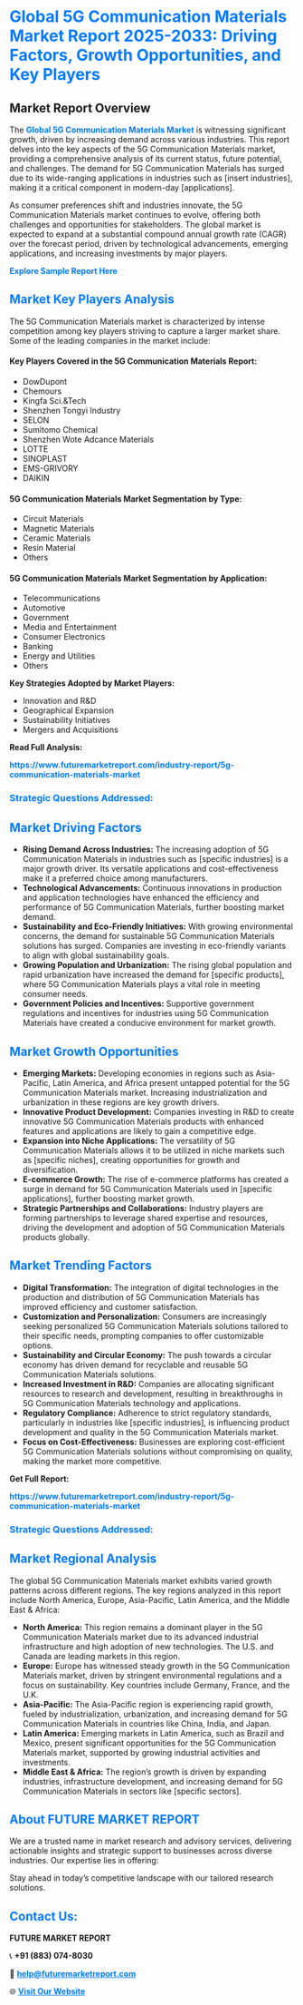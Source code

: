 <h1 style="color: #007BFF;">Global 5G Communication Materials Market Report 2025-2033: Driving Factors, Growth Opportunities, and Key Players</h1>

<section id="overview">
<h2>Market Report Overview</h2>
<p>The <a href="https://www.futuremarketreport.com/industry-report/5g-communication-materials-market" style="color: #007BFF; text-decoration: none;"><strong>Global 5G Communication Materials Market</strong></a> is witnessing significant growth, driven by increasing demand across various industries. This report delves into the key aspects of the 5G Communication Materials market, providing a comprehensive analysis of its current status, future potential, and challenges. The demand for 5G Communication Materials has surged due to its wide-ranging applications in industries such as [insert industries], making it a critical component in modern-day [applications].</p>
<p>As consumer preferences shift and industries innovate, the 5G Communication Materials market continues to evolve, offering both challenges and opportunities for stakeholders. The global market is expected to expand at a substantial compound annual growth rate (CAGR) over the forecast period, driven by technological advancements, emerging applications, and increasing investments by major players.</p>
</section>

<section id="overview">
<p><a href="https://www.futuremarketreport.com/request-sample/reportId=115324" style="color: #007BFF; text-decoration: none;"><strong>Explore Sample Report Here</strong></a></p>
</section>

<section id="key-players">
<h2 style="color: #007BFF;">Market Key Players Analysis</h2>
<p>The 5G Communication Materials market is characterized by intense competition among key players striving to capture a larger market share. Some of the leading companies in the market include:</p>
<h4>Key Players Covered in the 5G Communication Materials Report:</h4>
<ul><li>DowDupont</li><li>Chemours</li><li>Kingfa Sci.&amp;Tech</li><li>Shenzhen Tongyi Industry</li><li>SELON</li><li>Sumitomo Chemical</li><li>Shenzhen Wote Adcance Materials</li><li>LOTTE</li><li>SINOPLAST</li><li>EMS-GRIVORY</li><li>DAIKIN</li></ul>
<h4>5G Communication Materials Market Segmentation by Type:</h4>
<ul><li>Circuit Materials</li><li>Magnetic Materials</li><li>Ceramic Materials</li><li>Resin Material</li><li>Others</li></ul>

<h4>5G Communication Materials Market Segmentation by Application:</h4>
<ul><li>Telecommunications</li><li>Automotive</li><li>Government</li><li>Media and Entertainment</li><li>Consumer Electronics</li><li>Banking</li><li>Energy and Utilities</li><li>Others</li></ul>
<p><strong>Key Strategies Adopted by Market Players:</strong></p>
<ul>
<li>Innovation and R&D</li>
<li>Geographical Expansion</li>
<li>Sustainability Initiatives</li>
<li>Mergers and Acquisitions</li>
</ul>
</section>

<section>
<p><strong>Read Full Analysis: </strong></p><a href="https://www.futuremarketreport.com/industry-report/5g-communication-materials-market" style="color: #007BFF; text-decoration: none;"><strong>https://www.futuremarketreport.com/industry-report/5g-communication-materials-market</strong></a>
<h3 style="color: #007BFF;">Strategic Questions Addressed:</h3>
</section>

<section id="driving-factors">
<h2 style="color: #007BFF;">Market Driving Factors</h2>
<ul>
<li><strong>Rising Demand Across Industries:</strong> The increasing adoption of 5G Communication Materials in industries such as [specific industries] is a major growth driver. Its versatile applications and cost-effectiveness make it a preferred choice among manufacturers.</li>
<li><strong>Technological Advancements:</strong> Continuous innovations in production and application technologies have enhanced the efficiency and performance of 5G Communication Materials, further boosting market demand.</li>
<li><strong>Sustainability and Eco-Friendly Initiatives:</strong> With growing environmental concerns, the demand for sustainable 5G Communication Materials solutions has surged. Companies are investing in eco-friendly variants to align with global sustainability goals.</li>
<li><strong>Growing Population and Urbanization:</strong> The rising global population and rapid urbanization have increased the demand for [specific products], where 5G Communication Materials plays a vital role in meeting consumer needs.</li>
<li><strong>Government Policies and Incentives:</strong> Supportive government regulations and incentives for industries using 5G Communication Materials have created a conducive environment for market growth.</li>
</ul>
</section>

<section id="growth-opportunities">
<h2 style="color: #007BFF;">Market Growth Opportunities</h2>
<ul>
<li><strong>Emerging Markets:</strong> Developing economies in regions such as Asia-Pacific, Latin America, and Africa present untapped potential for the 5G Communication Materials market. Increasing industrialization and urbanization in these regions are key growth drivers.</li>
<li><strong>Innovative Product Development:</strong> Companies investing in R&D to create innovative 5G Communication Materials products with enhanced features and applications are likely to gain a competitive edge.</li>
<li><strong>Expansion into Niche Applications:</strong> The versatility of 5G Communication Materials allows it to be utilized in niche markets such as [specific niches], creating opportunities for growth and diversification.</li>
<li><strong>E-commerce Growth:</strong> The rise of e-commerce platforms has created a surge in demand for 5G Communication Materials used in [specific applications], further boosting market growth.</li>
<li><strong>Strategic Partnerships and Collaborations:</strong> Industry players are forming partnerships to leverage shared expertise and resources, driving the development and adoption of 5G Communication Materials products globally.</li>
</ul>
</section>

<section id="trending-factors">
<h2 style="color: #007BFF;">Market Trending Factors</h2>
<ul>
<li><strong>Digital Transformation:</strong> The integration of digital technologies in the production and distribution of 5G Communication Materials has improved efficiency and customer satisfaction.</li>
<li><strong>Customization and Personalization:</strong> Consumers are increasingly seeking personalized 5G Communication Materials solutions tailored to their specific needs, prompting companies to offer customizable options.</li>
<li><strong>Sustainability and Circular Economy:</strong> The push towards a circular economy has driven demand for recyclable and reusable 5G Communication Materials solutions.</li>
<li><strong>Increased Investment in R&D:</strong> Companies are allocating significant resources to research and development, resulting in breakthroughs in 5G Communication Materials technology and applications.</li>
<li><strong>Regulatory Compliance:</strong> Adherence to strict regulatory standards, particularly in industries like [specific industries], is influencing product development and quality in the 5G Communication Materials market.</li>
<li><strong>Focus on Cost-Effectiveness:</strong> Businesses are exploring cost-efficient 5G Communication Materials solutions without compromising on quality, making the market more competitive.</li>
</ul>
</section>

<section>
<p><strong>Get Full Report: </strong></p><a href="https://www.futuremarketreport.com/industry-report/5g-communication-materials-market" style="color: #007BFF; text-decoration: none;"><strong>https://www.futuremarketreport.com/industry-report/5g-communication-materials-market</strong></a>
<h3 style="color: #007BFF;">Strategic Questions Addressed:</h3>
</section>


<section id="regional-analysis">
<h2 style="color: #007BFF;">Market Regional Analysis</h2>
<p>The global 5G Communication Materials market exhibits varied growth patterns across different regions. The key regions analyzed in this report include North America, Europe, Asia-Pacific, Latin America, and the Middle East & Africa:</p>
<ul>
<li><strong>North America:</strong> This region remains a dominant player in the 5G Communication Materials market due to its advanced industrial infrastructure and high adoption of new technologies. The U.S. and Canada are leading markets in this region.</li>
<li><strong>Europe:</strong> Europe has witnessed steady growth in the 5G Communication Materials market, driven by stringent environmental regulations and a focus on sustainability. Key countries include Germany, France, and the U.K.</li>
<li><strong>Asia-Pacific:</strong> The Asia-Pacific region is experiencing rapid growth, fueled by industrialization, urbanization, and increasing demand for 5G Communication Materials in countries like China, India, and Japan.</li>
<li><strong>Latin America:</strong> Emerging markets in Latin America, such as Brazil and Mexico, present significant opportunities for the 5G Communication Materials market, supported by growing industrial activities and investments.</li>
<li><strong>Middle East & Africa:</strong> The region’s growth is driven by expanding industries, infrastructure development, and increasing demand for 5G Communication Materials in sectors like [specific sectors].</li>
</ul>
</section>

<footer>
<h2 style="color: #007BFF;">About FUTURE MARKET REPORT</h2>
<p>We are a trusted name in market research and advisory services, delivering actionable insights and strategic support to businesses across diverse industries. Our expertise lies in offering:</p>

<p>Stay ahead in today’s competitive landscape with our tailored research solutions.</p>

<h2 style="color: #007BFF;">Contact Us:</h2>
<p><strong>FUTURE MARKET REPORT</strong></p>
<p>📞 <strong>+91 (883) 074-8030</strong></p>
<p>📧 <strong><a href="mailto:help@futuremarketreport.com" style="color: #007BFF;">help@futuremarketreport.com</a></strong></p>
<p>🌐 <strong><a href="https://www.futuremarketreport.com/" style="color: #007BFF;">Visit Our Website</a></strong></p>
</footer>